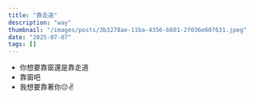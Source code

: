 ```yaml
---
title: "靠走道"
description: "way"
thumbnail: "/images/posts/3b3278ae-11ba-4356-b601-2f036e607631.jpeg"
date: "2025-07-07"
tags: []
---
```

- 你想要靠窗還是靠走道
- 靠窗吧
- 我想要靠著你😔✌️
